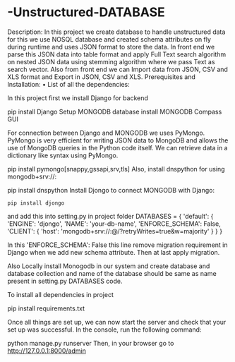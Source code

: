 # -Unstructured-DATABASE

Description: In this project we create database to handle unstructured data for this we use NOSQL database and created schema attributes on fly during runtime and uses JSON format to store the data. In front end we parse this JSON data into table format and apply Full Text search algorithm on nested JSON data using stemming algorithm where we pass Text as search vector. Also from front end we can Import data from JSON, CSV and XLS format and Export in JSON, CSV and XLS. Prerequisites and Installation: • List of all the dependencies:

In this project first we install Django for backend

pip install Django
Setup MONGODB database install MONGODB Compass GUI

For connection between Django and MONGODB we uses PyMongo. PyMongo is very efficient for writing JSON data to MongoDB and allows the use of MongoDB queries in the Python code itself. We can retrieve data in a dictionary like syntax using PyMongo.

pip install pymongo[snappy,gssapi,srv,tls]
Also, install dnspython for using mongodb+srv://:

  pip install dnspython
Install Djongo to connect MONGODB with Django:

	pip install djongo
and add this into setting.py in project folder DATABASES = { 'default': { 'ENGINE': 'djongo', 'NAME': 'your-db-name', 'ENFORCE_SCHEMA': False, 'CLIENT': { 'host': 'mongodb+srv://:@/?retryWrites=true&w=majority' }
} }

In this 'ENFORCE_SCHEMA': False this line remove migration requirement in Django when we add new schema attribute. Then at last apply migration.

Also Locally install Monogodb in our system and create database and database collection and name of the database should be same as name present in setting.py DATABASES code.

To install all dependencies in project

pip install requirements.txt

Once all things are set up, we can now start the server and check that your set up was successful. In the console, run the following command:

python manage.py runserver
Then, in your browser go to http://127.0.0.1:8000/admin
